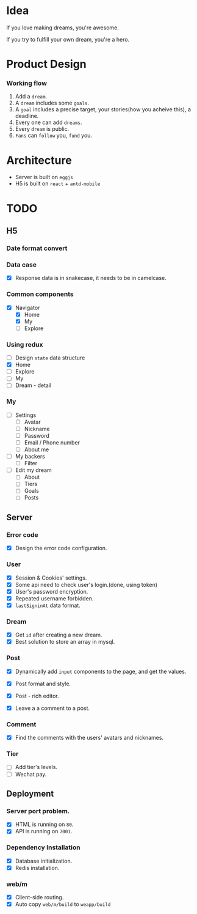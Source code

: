 # Idea

If you love making dreams, you're awesome.

If you try to fulfill your own dream, you're a hero. 



# Product Design

### Working flow
1. Add a `dream`.
2. A `dream` includes some `goals`.
3. A `goal` includes a precise target, your stories(how you acheive this), a deadline.
4. Every one can add `dreams`.
5. Every `dream` is public.
6. `Fans` can `follow` you, `fund` you.


# Architecture
* Server is built on `eggjs`
* H5 is built on `react` + `antd-mobile`

# TODO

## H5

### Date format convert

### Data case
- [x] Response data is in snakecase, it needs to be in camelcase.

### Common components
- [x] Navigator
  - [x] Home
  - [x] My
  - [ ] Explore

### Using redux
- [ ] Design `state` data structure
- [x] Home
- [ ] Explore
- [ ] My
- [ ] Dream - detail

### My
- [ ] Settings
  - [ ] Avatar
  - [ ] Nickname
  - [ ] Password
  - [ ] Email / Phone number
  - [ ] About me

- [ ] My backers
  - [ ] Filter

- [ ] Edit my dream
  - [ ] About
  - [ ] Tiers
  - [ ] Goals
  - [ ] Posts

## Server

### Error code
- [x] Design the error code configuration.

### User
- [x] Session & Cookies' settings. 
- [x] Some api need to check user's login.(done, using token)
- [x] User's password encryption.
- [x] Repeated username forbidden.
- [x] `lastSigninAt` data format.

### Dream
- [x] Get `id` after creating a new dream.
- [x] Best solution to store an array in mysql.

### Post
- [x] Dynamically add `input` components to the page, and get the values.
- [x] Post format and style.
- [x] Post - rich editor.
- [x] Leave a a comment to a post.


### Comment
- [x] Find the comments with the users' avatars and nicknames.

### Tier
- [ ] Add tier's levels.
- [ ] Wechat pay.

## Deployment

### Server port problem.
- [x] HTML is running on `80`.
- [x] API is running on `7001`.

### Dependency Installation
- [x] Database initialization. 
- [x] Redis installation.

### web/m 
- [x] Client-side routing. 
- [x] Auto copy `web/m/build` to `weapp/build` 